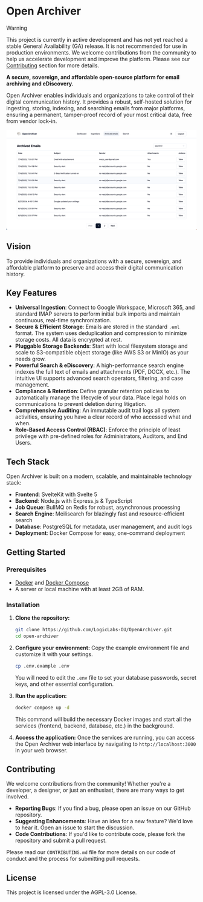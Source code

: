 # Open Archiver

> [!WARNING]
> This project is currently in active development and has not yet reached a stable General Availability (GA) release. It is not recommended for use in production environments. We welcome contributions from the community to help us accelerate development and improve the platform. Please see our [Contributing](#contributing) section for more details.

**A secure, sovereign, and affordable open-source platform for email archiving and eDiscovery.**

Open Archiver enables individuals and organizations to take control of their digital communication history. It provides a robust, self-hosted solution for ingesting, storing, indexing, and searching emails from major platforms, ensuring a permanent, tamper-proof record of your most critical data, free from vendor lock-in.

![Open Archiver Preview](assets/screenshots/email.png)

## Vision

To provide individuals and organizations with a secure, sovereign, and affordable platform to preserve and access their digital communication history.

## Key Features

-   **Universal Ingestion**: Connect to Google Workspace, Microsoft 365, and standard IMAP servers to perform initial bulk imports and maintain continuous, real-time synchronization.
-   **Secure & Efficient Storage**: Emails are stored in the standard `.eml` format. The system uses deduplication and compression to minimize storage costs. All data is encrypted at rest.
-   **Pluggable Storage Backends**: Start with local filesystem storage and scale to S3-compatible object storage (like AWS S3 or MinIO) as your needs grow.
-   **Powerful Search & eDiscovery**: A high-performance search engine indexes the full text of emails and attachments (PDF, DOCX, etc.). The intuitive UI supports advanced search operators, filtering, and case management.
-   **Compliance & Retention**: Define granular retention policies to automatically manage the lifecycle of your data. Place legal holds on communications to prevent deletion during litigation.
-   **Comprehensive Auditing**: An immutable audit trail logs all system activities, ensuring you have a clear record of who accessed what and when.
-   **Role-Based Access Control (RBAC)**: Enforce the principle of least privilege with pre-defined roles for Administrators, Auditors, and End Users.

## Tech Stack

Open Archiver is built on a modern, scalable, and maintainable technology stack:

-   **Frontend**: SvelteKit with Svelte 5
-   **Backend**: Node.js with Express.js & TypeScript
-   **Job Queue**: BullMQ on Redis for robust, asynchronous processing
-   **Search Engine**: Meilisearch for blazingly fast and resource-efficient search
-   **Database**: PostgreSQL for metadata, user management, and audit logs
-   **Deployment**: Docker Compose for easy, one-command deployment

## Getting Started

### Prerequisites

-   [Docker](https://docs.docker.com/get-docker/) and [Docker Compose](https://docs.docker.com/compose/install/)
-   A server or local machine with at least 2GB of RAM.

### Installation

1.  **Clone the repository:**

    ```bash
    git clone https://github.com/LogicLabs-OU/OpenArchiver.git
    cd open-archiver
    ```

2.  **Configure your environment:**
    Copy the example environment file and customize it with your settings.

    ```bash
    cp .env.example .env
    ```

    You will need to edit the `.env` file to set your database passwords, secret keys, and other essential configuration.

3.  **Run the application:**

    ```bash
    docker compose up -d
    ```

    This command will build the necessary Docker images and start all the services (frontend, backend, database, etc.) in the background.

4.  **Access the application:**
    Once the services are running, you can access the Open Archiver web interface by navigating to `http://localhost:3000` in your web browser.

## Contributing

We welcome contributions from the community! Whether you're a developer, a designer, or just an enthusiast, there are many ways to get involved.

-   **Reporting Bugs**: If you find a bug, please open an issue on our GitHub repository.
-   **Suggesting Enhancements**: Have an idea for a new feature? We'd love to hear it. Open an issue to start the discussion.
-   **Code Contributions**: If you'd like to contribute code, please fork the repository and submit a pull request.

Please read our `CONTRIBUTING.md` file for more details on our code of conduct and the process for submitting pull requests.

## License

This project is licensed under the AGPL-3.0 License.
